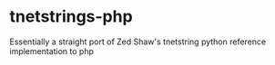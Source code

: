 tnetstrings-php
===============

Essentially a straight port of Zed Shaw's tnetstring python reference implementation to php




